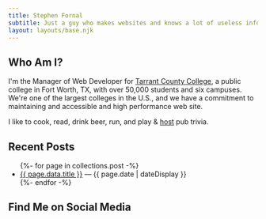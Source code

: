 ```yaml
---
title: Stephen Fornal
subtitle: Just a guy who makes websites and knows a lot of useless information
layout: layouts/base.njk
---
```



## Who Am I?

I'm the Manager of  Web Developer for [Tarrant County College](https://www.tccd.edu), a public college in Fort Worth, TX, with over 50,000 students and six campuses. We're one of the largest colleges in the U.S., and we have a commitment to maintaining and accessible and high performance web site.

I like to cook, read, drink beer, run, and play &amp; [host](http://www.pgtrivia.com) pub trivia.

## Recent Posts

<ul class="listing">
{%- for page in collections.post -%}
  <li>
    <a href="{{ page.url }}">{{ page.data.title }}</a> &mdash;
    <time datetime="{{ page.date }}">{{ page.date | dateDisplay }}</time>
  </li>
{%- endfor -%}
</ul>

## Find Me on Social Media